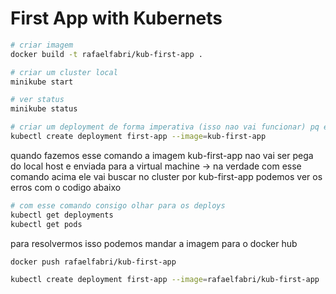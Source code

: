 # First App with Kubernets

```bash     
# criar imagem
docker build -t rafaelfabri/kub-first-app .
```

```bash     
# criar um cluster local 
minikube start
```

```bash     
# ver status 
minikube status
```

```bash     
# criar um deployment de forma imperativa (isso nao vai funcionar) pq esta pegando pelo nome local da imagem 
kubectl create deployment first-app --image=kub-first-app
```


quando fazemos esse comando a imagem kub-first-app nao vai ser pega do local host e enviada para a virtual machine -> na verdade com esse comando acima ele vai buscar no cluster por kub-first-app podemos ver os erros com o codigo abaixo

 
 ```bash     
# com esse comando consigo olhar para os deploys
kubectl get deployments
kubectl get pods
```

para resolvermos isso podemos mandar a imagem para o docker hub

```bash     
docker push rafaelfabri/kub-first-app
```

```bash     
kubectl create deployment first-app --image=rafaelfabri/kub-first-app
```



